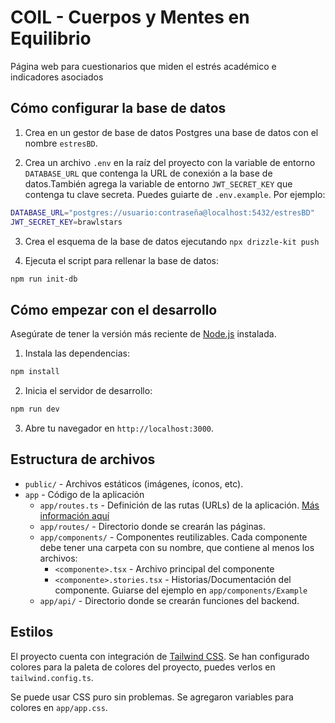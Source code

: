 # COIL - Cuerpos y Mentes en Equilibrio

Página web para cuestionarios que miden el estrés académico e indicadores asociados

## Cómo configurar la base de datos

1. Crea en un gestor de base de datos Postgres una base de datos con el nombre `estresBD`.

2. Crea un archivo `.env` en la raíz del proyecto con la variable de entorno `DATABASE_URL` que contenga la URL de conexión a la base de datos.También agrega la variable de entorno `JWT_SECRET_KEY` que contenga tu clave secreta. Puedes guiarte de `.env.example`. Por ejemplo:

```bash
DATABASE_URL="postgres://usuario:contraseña@localhost:5432/estresBD"
JWT_SECRET_KEY=brawlstars
```

3. Crea el esquema de la base de datos ejecutando `npx drizzle-kit push`

4. Ejecuta el script para rellenar la base de datos:

```bash
npm run init-db
```

## Cómo empezar con el desarrollo

Asegúrate de tener la versión más reciente de [Node.js](https://nodejs.org/) instalada.

1. Instala las dependencias:

```bash
npm install
```

2. Inicia el servidor de desarrollo:

```bash
npm run dev
```

3. Abre tu navegador en `http://localhost:3000`.

## Estructura de archivos

- `public/` - Archivos estáticos (imágenes, íconos, etc).
- `app` - Código de la aplicación
  - `app/routes.ts` - Definición de las rutas (URLs) de la aplicación. [Más información aquí](https://reactrouter.com/start/framework/routing)
  - `app/routes/` - Directorio donde se crearán las páginas.
  - `app/components/` - Componentes reutilizables. Cada componente debe tener una carpeta con su nombre, que contiene al menos los archivos:
    - `<componente>.tsx` - Archivo principal del componente
    - `<componente>.stories.tsx` - Historias/Documentación del componente. Guiarse del ejemplo en `app/components/Example`
  - `app/api/` - Directorio donde se crearán funciones del backend.

## Estilos

El proyecto cuenta con integración de [Tailwind CSS](https://tailwindcss.com/). Se han configurado colores para la paleta de colores del proyecto, puedes verlos en `tailwind.config.ts`.

Se puede usar CSS puro sin problemas. Se agregaron variables para colores en `app/app.css`.
